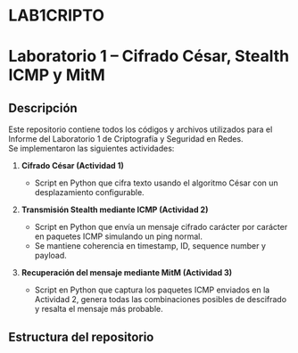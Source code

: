 # LAB1CRIPTO

# Laboratorio 1 – Cifrado César, Stealth ICMP y MitM

## Descripción
Este repositorio contiene todos los códigos y archivos utilizados para el Informe del Laboratorio 1 de Criptografía y Seguridad en Redes.  
Se implementaron las siguientes actividades:

1. **Cifrado César (Actividad 1)**  
   - Script en Python que cifra texto usando el algoritmo César con un desplazamiento configurable.

2. **Transmisión Stealth mediante ICMP (Actividad 2)**  
   - Script en Python que envía un mensaje cifrado carácter por carácter en paquetes ICMP simulando un ping normal.
   - Se mantiene coherencia en timestamp, ID, sequence number y payload.

3. **Recuperación del mensaje mediante MitM (Actividad 3)**  
   - Script en Python que captura los paquetes ICMP enviados en la Actividad 2, genera todas las combinaciones posibles de descifrado y resalta el mensaje más probable.

## Estructura del repositorio

